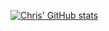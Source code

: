 [![Chris' GitHub stats](https://github-readme-stats.vercel.app/api?username=cbcoutinho)](https://github.com/anuraghazra/github-readme-stats)
